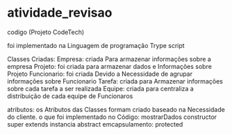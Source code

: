 # atividade_revisao
codigo (Projeto CodeTech)

foi implementado na Linguagem de programação Trype script

Classes Criadas:
Empresa: criada Para armazenar informações sobre a empresa 
 Projeto: foi criada para armazenar dados e Informações sobre Projeto
Funcionario: foi criada Devido a Necessidade de agrupar informações sobre Funcionario 
Tarefa: criada para Armazenar  informações sobre cada tarefa a ser realizada 
Equipe: criada para centraliza a distribuição de cada equipe de Funcionaros 

 atributos:
os Atributos das Classes formam criado baseado na Necessidade do cliente.
 o que foi implementado no Código:
mostrarDados
constructor
super
extends 
instancia 
abstract 
emcapsulamento: protected 
